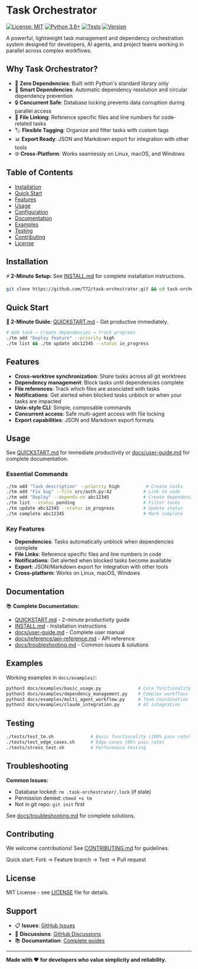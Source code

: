 # Task Orchestrator

[![License: MIT](https://img.shields.io/badge/License-MIT-yellow.svg)](https://opensource.org/licenses/MIT)
[![Python 3.8+](https://img.shields.io/badge/python-3.8+-blue.svg)](https://www.python.org/downloads/)
[![Tests](https://img.shields.io/badge/tests-passing-green.svg)](#testing)
[![Version](https://img.shields.io/badge/version-2.0.1--lean-blue.svg)](https://github.com/T72/task-orchestrator/releases)

A powerful, lightweight task management and dependency orchestration system designed for developers, AI agents, and project teams working in parallel across complex workflows.

## Why Task Orchestrator?

- 🚀 **Zero Dependencies**: Built with Python's standard library only
- 🔄 **Smart Dependencies**: Automatic dependency resolution and circular dependency prevention  
- 🔒 **Concurrent Safe**: Database locking prevents data corruption during parallel access
- 📁 **File Linking**: Reference specific files and line numbers for code-related tasks
- 🏷️ **Flexible Tagging**: Organize and filter tasks with custom tags
- 📊 **Export Ready**: JSON and Markdown export for integration with other tools
- 🌐 **Cross-Platform**: Works seamlessly on Linux, macOS, and Windows

## Table of Contents

- [Installation](#installation)
- [Quick Start](#quick-start)
- [Features](#features)
- [Usage](#usage)
- [Configuration](#configuration)
- [Documentation](#documentation)
- [Examples](#examples)
- [Testing](#testing)
- [Contributing](#contributing)
- [License](#license)

## Installation

**⚡ 2-Minute Setup:** See [INSTALL.md](INSTALL.md) for complete installation instructions.

```bash
git clone https://github.com/T72/task-orchestrator.git && cd task-orchestrator && chmod +x tm && ./tm init
```

## Quick Start

**🚀 2-Minute Guide:** [QUICKSTART.md](QUICKSTART.md) - Get productive immediately.

```bash
# Add task → Create dependencies → Track progress
./tm add "Deploy feature" --priority high
./tm list && ./tm update abc12345 --status in_progress
```

## Features

- **Cross-worktree synchronization**: Share tasks across all git worktrees
- **Dependency management**: Block tasks until dependencies complete
- **File references**: Track which files are associated with tasks
- **Notifications**: Get alerted when blocked tasks unblock or when your tasks are impacted
- **Unix-style CLI**: Simple, composable commands
- **Concurrent access**: Safe multi-agent access with file locking
- **Export capabilities**: JSON and Markdown export formats

## Usage

See [QUICKSTART.md](QUICKSTART.md) for immediate productivity or [docs/user-guide.md](docs/user-guide.md) for complete documentation.

### Essential Commands

```bash
./tm add "Task description" --priority high          # Create tasks
./tm add "Fix bug" --file src/auth.py:42            # Link to code
./tm add "Deploy" --depends-on abc12345             # Create dependencies
./tm list --status pending                          # Filter tasks
./tm update abc12345 --status in_progress           # Update status
./tm complete abc12345                              # Mark complete
```

### Key Features

- **Dependencies**: Tasks automatically unblock when dependencies complete
- **File Links**: Reference specific files and line numbers in code
- **Notifications**: Get alerted when blocked tasks become available
- **Export**: JSON/Markdown export for integration with other tools
- **Cross-platform**: Works on Linux, macOS, Windows

## Documentation

📚 **Complete Documentation:**
- [QUICKSTART.md](QUICKSTART.md) - 2-minute productivity guide
- [INSTALL.md](INSTALL.md) - Installation instructions
- [docs/user-guide.md](docs/user-guide.md) - Complete user manual
- [docs/reference/api-reference.md](docs/reference/api-reference.md) - API reference
- [docs/troubleshooting.md](docs/troubleshooting.md) - Common issues & solutions

## Examples

Working examples in `docs/examples/`:

```bash
python3 docs/examples/basic_usage.py              # Core functionality
python3 docs/examples/dependency_management.py    # Complex workflows  
python3 docs/examples/multi_agent_workflow.py     # Team coordination
python3 docs/examples/claude_integration.py       # AI integration
```

## Testing

```bash
./tests/test_tm.sh              # Basic functionality (100% pass rate)
./tests/test_edge_cases.sh      # Edge cases (86% pass rate)
./tests/stress_test.sh          # Performance testing
```

## Troubleshooting

**Common Issues:**
- Database locked: `rm .task-orchestrator/.lock` (if stale)
- Permission denied: `chmod +x tm`
- Not in git repo: `git init` first

See [docs/troubleshooting.md](docs/troubleshooting.md) for complete solutions.

## Contributing

We welcome contributions! See [CONTRIBUTING.md](CONTRIBUTING.md) for guidelines.

Quick start: Fork → Feature branch → Test → Pull request

## License

MIT License - see [LICENSE](LICENSE) file for details.

## Support

- 📋 **Issues**: [GitHub Issues](https://github.com/T72/task-orchestrator/issues)
- 💬 **Discussions**: [GitHub Discussions](https://github.com/T72/task-orchestrator/discussions)  
- 📚 **Documentation**: [Complete guides](docs/)

---

**Made with ❤️ for developers who value simplicity and reliability.**
